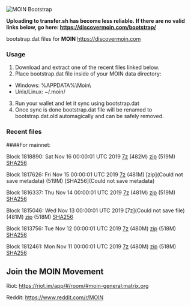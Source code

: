 ![MOIN Bootstrap](https://i.imgur.com/KjM1jMp.jpg)

**Uploading to transfer.sh has become less reliable.**
**If there are no valid links below, go here: https://discovermoin.com/bootstrap/**

bootstrap.dat files for **MOIN** https://discovermoin.com

### Usage

1. Download and extract one of the recent files linked below.
2. Place bootstrap.dat file inside of your MOIN data directory:
 - Windows: %APPDATA%\Moin\
 - Unix/Linux: ~/.moin/
3. Run your wallet and let it sync using bootstrap.dat
4. Once sync is done bootstrap.dat file will be renamed to bootstrap.dat.old automagically and can be safely removed.


### Recent files

####For mainnet:

Block 1818890: Sat Nov 16 00:00:01 UTC 2019 [7z](https://transfer.sh/WctqK/bootstrap.dat.20191116.7z) (482M) [zip](https://transfer.sh/d3re2/bootstrap.dat.20191116.zip) (519M) [SHA256](https://transfer.sh/jQQZL/sha256.txt)

Block 1817626: Fri Nov 15 00:00:01 UTC 2019 [7z]() (481M) [zip](Could not save metadata) (519M) [SHA256](Could not save metadata)

Block 1816337: Thu Nov 14 00:00:01 UTC 2019 [7z]() (481M) [zip]() (519M) [SHA256]()

Block 1815046: Wed Nov 13 00:00:01 UTC 2019 [7z](Could not save file) (481M) [zip]() (518M) [SHA256]()

Block 1813756: Tue Nov 12 00:00:01 UTC 2019 [7z](https://transfer.sh/zPxZH/bootstrap.dat.20191112.7z) (480M) [zip](https://transfer.sh/EyFTH/bootstrap.dat.20191112.zip) (518M) [SHA256](https://transfer.sh/12Nq65/sha256.txt)

Block 1812461: Mon Nov 11 00:00:01 UTC 2019 [7z](https://transfer.sh/72mz1/bootstrap.dat.20191111.7z) (480M) [zip](https://transfer.sh/Cxb7R/bootstrap.dat.20191111.zip) (518M) [SHA256](https://transfer.sh/6EOuK/sha256.txt)

## Join the MOIN Movement

Riot: https://riot.im/app/#/room/#moin-general:matrix.org

Reddit: https://www.reddit.com/r/MOIN
